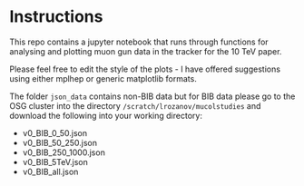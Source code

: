# Instructions

This repo contains a jupyter notebook that runs through functions for analysing and plotting muon gun data in the tracker for the 10 TeV paper. 

Please feel free to edit the style of the plots - I have offered suggestions using either mplhep or generic matplotlib formats.

The folder `json_data` contains non-BIB data but for BIB data please go to the OSG cluster into the directory `/scratch/lrozanov/mucolstudies` and download the following into your working directory:

* v0_BIB_0_50.json
* v0_BIB_50_250.json
* v0_BIB_250_1000.json
* v0_BIB_5TeV.json
* v0_BIB_all.json

